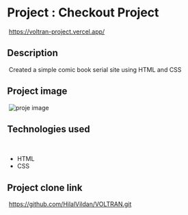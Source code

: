 # Project : Checkout Project
​
https://voltran-project.vercel.app/

## Description
​
Created a simple comic book serial site using HTML and CSS
​
## Project image
​
![proje image](/Ekran%20Resmi%202022-09-27%2015.11.28.png)

## Technologies used
​
- HTML
​
- CSS


## Project clone link
​
https://github.com/HilalVildan/VOLTRAN.git